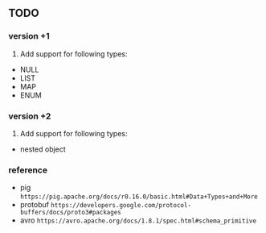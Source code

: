 ## TODO

### version +1

1. Add support for following types:
 - NULL
 - LIST
 - MAP
 - ENUM
 
### version +2

1. Add support for following types:
 - nested object 
 
### reference 

 - pig `https://pig.apache.org/docs/r0.16.0/basic.html#Data+Types+and+More`
 - protobuf `https://developers.google.com/protocol-buffers/docs/proto3#packages`
 - avro `https://avro.apache.org/docs/1.8.1/spec.html#schema_primitive`
